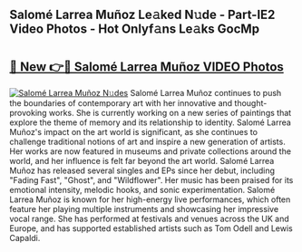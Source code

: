 ## Salomé Larrea Muñoz Le𝚊ked N𝚞de - Part-IE2 Video Photos - Hot Onlyf𝚊ns Le𝚊ks GocMp

# <h2><a href="http://ac39252.deff.icu/?id=Salom%c3%a9+Larrea+Mu%c3%b1oz">🔗 New 👉🔴 Salomé Larrea Muñoz VIDEO Photos</a></h2>

[![Salomé Larrea Muñoz N𝚞des](https://i.imgur.com/rIISA9y.gif)](http://ac39252.deff.icu/?id=Salom%c3%a9+Larrea+Mu%c3%b1oz)
Salomé Larrea Muñoz continues to push the boundaries of contemporary art with her innovative and thought-provoking works. She is currently working on a new series of paintings that explore the theme of memory and its relationship to identity. Salomé Larrea Muñoz's impact on the art world is significant, as she continues to challenge traditional notions of art and inspire a new generation of artists. Her works are now featured in museums and private collections around the world, and her influence is felt far beyond the art world. Salomé Larrea Muñoz has released several singles and EPs since her debut, including "Fading Fast", "Ghost", and "Wildflower". Her music has been praised for its emotional intensity, melodic hooks, and sonic experimentation. Salomé Larrea Muñoz is known for her high-energy live performances, which often feature her playing multiple instruments and showcasing her impressive vocal range. She has performed at festivals and venues across the UK and Europe, and has supported established artists such as Tom Odell and Lewis Capaldi.
